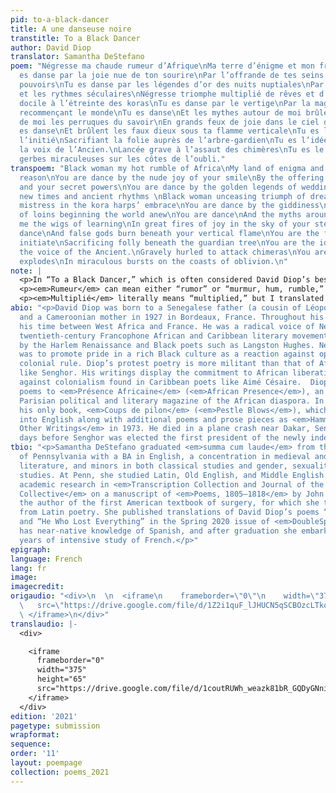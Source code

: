 ```yaml
---
pid: to-a-black-dancer
title: A une danseuse noire
transtitle: To a Black Dancer
author: David Diop
translator: Samantha DeStefano
poem: "Négresse ma chaude rumeur d’Afrique\nMa terre d’énigme et mon fruit de raison\nTu
  es danse par la joie nue de ton sourire\nPar l’offrande de tes seins et tes secrets
  pouvoirs\nTu es danse par les légendes d’or des nuits nuptiales\nPar les temps nouveaux
  et les rythmes séculaires\nNégresse triomphe multiplié de rêves et d’étoiles \nMaîtresse
  docile à l’étreinte des koras\nTu es danse par le vertige\nPar la magie des reins
  recommençant le monde\nTu es danse\nEt les mythes autour de moi brûlent\nAutour
  de moi les perruques du savoir\nEn grands feux de joie dans le ciel de tes pas \nTu
  es danse\nEt brûlent les faux dieux sous ta flamme verticale\nTu es le visage de
  l’initié\nSacrifiant la folie auprès de l’arbre-gardien\nTu es l’idée du Tout et
  la voix de l’Ancien.\nLancée grave à l’assaut des chimères\nTu es le Verbe qui explose\nEn
  gerbes miraculeuses sur les côtes de l’oubli."
transpoem: "Black woman my hot rumble of Africa\nMy land of enigma and my fruit of
  reason\nYou are dance by the nude joy of your smile\nBy the offering of your breasts
  and your secret powers\nYou are dance by the golden legends of wedding nights\nBy
  new times and ancient rhythms \nBlack woman unceasing triumph of dreams and stars\nDocile
  mistress in the kora harps’ embrace\nYou are dance by the giddiness\nBy the magic
  of loins beginning the world anew\nYou are dance\nAnd the myths around me burn\nAround
  me the wigs of learning\nIn great fires of joy in the sky of your steps\nYou are
  dance\nAnd false gods burn beneath your vertical flame\nYou are the face of the
  initiate\nSacrificing folly beneath the guardian tree\nYou are the idea of All and
  the voice of the Ancient.\nGravely hurled to attack chimeras\nYou are the Word that
  explodes\nIn miraculous bursts on the coasts of oblivion.\n"
note: |
  <p>In “To a Black Dancer,” which is often considered David Diop’s best poem, Diop celebrates the beauty, grace, and exuberance of an African woman who is performing a traditional dance. European Surrealism’s surprising juxtapositions of seemingly unrelated images and endorsement of revolutionary movements influenced Négritude poets’ writing style and anticolonial politics, both of which are evident in Diop’s experimental poem.</p>
  <p><em>Rumeur</em> can mean either “rumor” or “murmur, hum, rumble,” an ambiguity which has divided other translators. I chose to translate it as “rumble” to convey the dancer’s earthshaking impact on the world and to enrich the description of her dancing with a visceral sense of sound and movement. She is not a vague “rumor of Africa” but a powerful creative force rendered in energetic images, an ecstatic personification of Africa and its vibrant traditional culture. Négritude poets often used Black female figures as symbols of Africa’s strength and potential for regeneration. Like Léopold Sédar Senghor’s poem “Black Woman” (translated by Donnisa Edmonds in the Spring 2018 issue of <em>DoubleSpeak</em>) but with more concrete imagery, Diop uses a sensual woman to evoke Africa. The dancer’s vitality embodies Diop’s pride that Africa’s present attributes and ancient traditions would redeem the continent from the damage done by colonialism.</p>
  <p><em>Multiplié</em> literally means “multiplied,” but I translated it as “unceasing” to better express the idea of repeated triumphs and the proliferation “of dreams and stars” that they produce. A kora is a West African harp, so I translated <em>koras</em> as “kora harps” to define the term for an American audience and to enrich the poem’s depiction of traditional African rituals with the musical instrument that accompanies the dance. <em>Les perruques du savoir</em> (“the wigs of learning”) refers to the wigs worn as status symbols by wealthy, formally educated Europeans during the seventeenth and eighteenth centuries when their nations began colonizing Africa. By burning these wigs along with European “myths” and “false gods” in the flames generated by the dancer, Diop rejects French cultural imperialism and asserts the authority of African knowledge and ways of life.</p>
abio: "<p>David Diop was born to a Senegalese father (a cousin of Léopold Sédar Senghor)
  and a Cameroonian mother in 1927 in Bordeaux, France. Throughout his life, he divided
  his time between West Africa and France. He was a radical voice of Négritude, a
  twentieth-century Francophone African and Caribbean literary movement that was inspired
  by the Harlem Renaissance and Black poets such as Langston Hughes. Négritude’s goal
  was to promote pride in a rich Black culture as a reaction against oppressive French
  colonial rule. Diop’s protest poetry is more militant than that of African poets
  like Senghor. His writings display the commitment to African liberation and revolt
  against colonialism found in Caribbean poets like Aimé Césaire.  Diop contributed
  poems to <em>Présence Africaine</em> (<em>African Presence</em>), an influential
  Parisian political and literary magazine of the African diaspora. In 1956, he published
  his only book, <em>Coups de pilon</em> (<em>Pestle Blows</em>), which was translated
  into English along with additional poems and prose pieces as <em>Hammer Blows and
  Other Writings</em> in 1973. He died in a plane crash near Dakar, Senegal, in 1960,
  days before Senghor was elected the first president of the newly independent nation.</p>"
tbio: "<p>Samantha DeStefano graduated <em>summa cum laude</em> from the University
  of Pennsylvania with a BA in English, a concentration in medieval and Renaissance
  literature, and minors in both classical studies and gender, sexuality, and women’s
  studies. At Penn, she studied Latin, Old English, and Middle English. She has published
  academic research in <em>Transcription Collection and Journal of the Penn Manuscript
  Collective</em> on a manuscript of <em>Poems, 1805–1818</em> by John Syng Dorsey,
  the author of the first American textbook of surgery, for which she translated quotations
  from Latin poetry. She published translations of David Diop’s poems “To My Mother”
  and “He Who Lost Everything” in the Spring 2020 issue of <em>DoubleSpeak</em>. She
  has near-native knowledge of Spanish, and after graduation she embarked on four
  years of intensive study of French.</p>"
epigraph: 
language: French
lang: fr
image: 
imagecredit: 
origaudio: "<div>\n  \n  <iframe\n    frameborder=\"0\"\n    width=\"375\"\n    height=\"65\"\n
  \   src=\"https://drive.google.com/file/d/1Z2i1quF_lJHUCN5qSCBOzcLTkoc-ScGk/preview\">\n
  \ </iframe>\n</div>"
translaudio: |-
  <div>

    <iframe
      frameborder="0"
      width="375"
      height="65"
      src="https://drive.google.com/file/d/1coutRUWh_weazk81bR_GQDyGNnirLqNp/preview">
    </iframe>
  </div>
edition: '2021'
pagetype: submission
wrapformat: 
sequence: 
order: '11'
layout: poempage
collection: poems_2021
---
```

